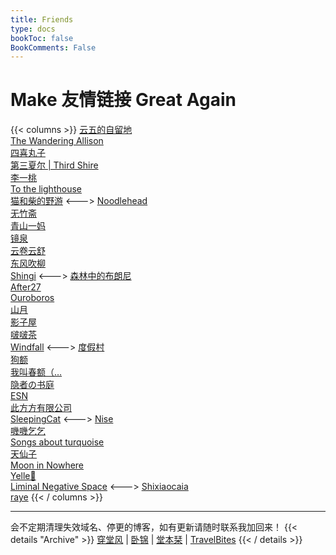 ```yaml
---
title: Friends
type: docs
bookToc: false
BookComments: False
---
```

# Make 友情链接 Great Again
{{< columns >}}
[云五的自留地](https://yukieyun.net/)\
[The Wandering Allison](https://thewanderingallison.github.io/)\
[四喜丸子](https://fourhappylions.com/)\
[第三夏尔 | Third Shire](https://thirdshire.com/) \
[李一桃](https://yitaoli2023.github.io/yitaoli/) \
[To the lighthouse](http://owlswims.com/) \
[猫和柴的野游](https://meowshiba.com/)
<--->
[Noodlehead](http://noodlehead.life/)\
[无竹斋](http://bamboobone9.com/) \
[青山一妈](https://www.notion.so/e3d519283a9f4412acc1d174ec94e30d) \
[镜泉](https://www.notion.so/1eabb27c1e9c4db7b4480ae7e3d86b02) \
[云卷云舒](https://ephemeris.page/) \
[东风吹柳](https://dongfeng.space/) \
[Shingi](https://www.shingireservation.com/)
<--->
[森林中的布朗尼](http://pandapanderson.wordpress.com/) \
[After27](http://after27.me/)\
[Ouroboros](https://utopia.pursuitus.com/) \
[山月](https://sanguok.com/) \
[影子屋](https://blog.bgme.me/) \
[啵啵茶](https://changxiawushi.github.io/) \
[Windfall](https://blog.conditionalwind.space/)
<--->
[度假村](http://yocson.com/)\
[狗额](https://xnth97.github.io/) \
[我叫春额（…](http://brookcl.in/) \
[隐者の书庭](http://paxinla.github.io/)\
[ESN](https://blog-rouge-xi.vercel.app/) \
[此方方有限公司](https://blog.konata.co/) \
[SleepingCat](https://sleepingcat42.github.io)
<--->
[Nise](https://blog.wraith615.xyz/) \
[嘰嘰乞乞](https://tiffahahahu7.github.io/gigigatgat/zh-tw/) \
[Songs about turquoise](https://turquoise.one/) \
[天仙子](https://tianxianzi.me) \
[Moon in Nowhere](https://innowhere.icu/) \
[Yelle🦋](https://yelleis.top/) \
[Liminal Negative Space](https://liminalnegativespace.github.io/blog/)
<--->
[Shixiaocaia](https://shixiaocaia.fun) \
[raye](https://rayepeng.net/)
{{< / columns >}}

---
会不定期清理失效域名、停更的博客，如有更新请随时联系我加回来！
{{< details "Archive" >}}
[穿堂风](https://machasoul.com/) | [卧锦](https://crescendomeow.wordpress.com/) | [堂本栞](https://shiorireads.ca/) | 
[TravelBites](http://travelbites.life/)
{{< / details >}}
